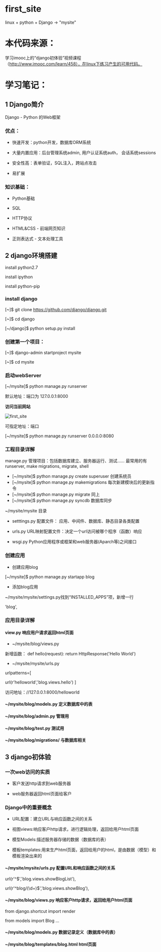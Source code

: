 # first_site

linux + python + Django -> "mysite"

# 本代码来源：

学习imooc上的“django初体验”视频课程（http://www.imooc.com/learn/458），在linux下练习产生的可用代码。

# 学习笔记：

## 1 Django简介

Django - Python 的Web框架

### 优点：

- 快速开发：python开发，数据库ORM系统

- 大量内置应用：后台管理系统admin, 用户认证系统auth， 会话系统sessions

- 安全性高：表单验证，SQL注入，跨站点攻击

- 易扩展

### 知识基础：

- Python基础

- SQL

- HTTP协议 

- HTML&CSS - 前端网页知识

- 正则表达式 - 文本处理工具

## 2 django环境搭建

install python2.7

install ipython  

install python-pip  

### install django

[~]$ git clone https://github.com/django/django.git

[~]$ cd django

[~/django]$ python setup.py install

### 创建第一个项目：

[~]$ django-admin startproject mysite

[~]$ cd mysite

### 启动webServer

[~/mysite]$ python manage.py runserver

默认地址：端口为 127.0.0.1:8000

**访问当前网站**

![first_site](https://github.com/huanying03/first_site/blob/master/Screenshots/create-site.PNG)

可指定地址：端口

[~/mysite]$ python manage.py runserver 0.0.0.0:8080

### 工程目录详解
manage.py 管理项目：包括数据库建立、服务器运行、测试…… 最常用的有runserver, make migrations, migrate, shell 
- [~/mysite]$ python manage.py create superuser 创建系统员
- [~/mysite]$ python manage.py makemigrations 每次新建模块后的更新指令
- [~/mysite]$ python manage.py migrate 同上
- [~/mysite]$ python manage.py syncdb 数据库同步

~/mysite/mysite 目录

- setttings.py 配置文件： 应用、中间件、数据库、静态目录各类配置

- urls.py URL映射配置文件：决定一个url访问被哪个程序（函数）响应

- wsgi.py Python应用程序或框架和web服务器(Aparch等)之间接口

### 创建应用
- 创建应用blog

[~/mysite]$ python manage.py startapp blog

- 添加blog应用

~/mysite/mysite/settings.py找到“INSTALLED_APPS”项，新增一行

'blog',

### 应用目录详解
#### view.py 响应用户请求返回html页面

- ~/mysite/blog/views.py

新增函数：
def hello(request):
    return HttpResponse('<html>Hello World</html>')
    
- ~/mysite/mysite/urls.py

urlpatterns=[

url(r'helloworld','blog.views.hello')
]

访问地址：//127.0.0.1:8000/helloworld

#### ~/mysite/blog/models.py 定义数据库中的表
#### ~/mysite/blog/admin.py 管理用
#### ~/mysite/blog/test.py 测试用
#### ~/mysite/blog/migrations/ 与数据库相关

## 3 django初体验

### 一次web访问的实质

- 客户发送http请求到web服务器

- web服务器返回html页面给客户

### Django中的重要概念

- URL配置：建立URL与响应函数之间的关系

- 视图views:响应客户http请求，进行逻辑处理，返回给用户html页面

- 模型Models:描述服务器存储的数据（数据库的表）

- 模板templates:用来生产html页面，返回给用户的html，是由数据（模型）和模板渲染出来的

#### ~/mysite/mysite/urls.py 配置URL和响应函数之间的关系
url(r'^$','blog.views.showBlogList'),

url(r'^blog/(\d+)$','blog.views.showBlog'),

#### ~/mysite/blog/views.py 响应客户http请求，返回给用户html页面
from django.shortcut import render

from models import Blog 
...
#### ~/mysite/blog/models.py 数据记录定义（数据库中的表）

#### ~/mysite/blog/templates/blog.html  html页面

#### 


